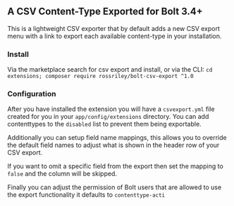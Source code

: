 ## A CSV Content-Type Exported for Bolt 3.4+

This is a lightweight CSV exporter that by default adds a new CSV export menu with a link to export
each available content-type in your installation.

### Install

Via the marketplace search for csv export and install, or via the CLI: 
`cd extensions; composer require rossriley/bolt-csv-export ^1.0`

### Configuration

After you have installed the extension you will have a `csvexport.yml` file created for you in your
`app/config/extensions` directory. You can add contenttypes to the `disabled` list to prevent them
being exportable.

Additionally you can setup field name mappings, this allows you to override the default field names 
to adjust what is shown in the header row of your CSV export.

If you want to omit a specific field from the export then set the mapping to `false` and the column
will be skipped.

Finally you can adjust the permission of Bolt users that are allowed to use the export functionality
it defaults to `contenttype-acti`